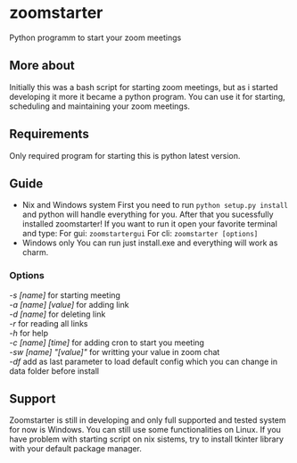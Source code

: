 # zoomstarter
Python programm to start your zoom meetings

## More about
Initially this was a bash script for starting zoom meetings, but as i started developing it more it became a python program. You can use it for starting, scheduling and maintaining your zoom meetings. 

## Requirements
Only required program for starting this is python latest version.

## Guide
* Nix and Windows system 
First you need to run `python setup.py install` and python will handle everything for you. After that you sucessfully installed zoomstarter!
If you want to run it open your favorite terminal and type:
For gui:
`zoomstartergui`
For cli:
`zoomstarter [options]`
* Windows only
You can run just install.exe and everything will work as charm.
### Options
*-s [name]* for starting meeting<br />
*-a [name] [value]* for adding link <br />
*-d [name]* for deleting link <br /> 
*-r* for reading all links<br />
*-h*  for help <br />
*-c [name] [time]*  for adding cron to start you meeting<br />
*-sw [name] "[value]"* for writting your value in zoom chat<br>
*-df* add as last parameter to load default config which you can change in data folder before install

   

## Support
Zoomstarter is still in developing and only full supported  and tested system for now is Windows. You can still use some functionalities on Linux.
If you have problem with starting script on nix sistems, try to install tkinter library with your default package manager.


